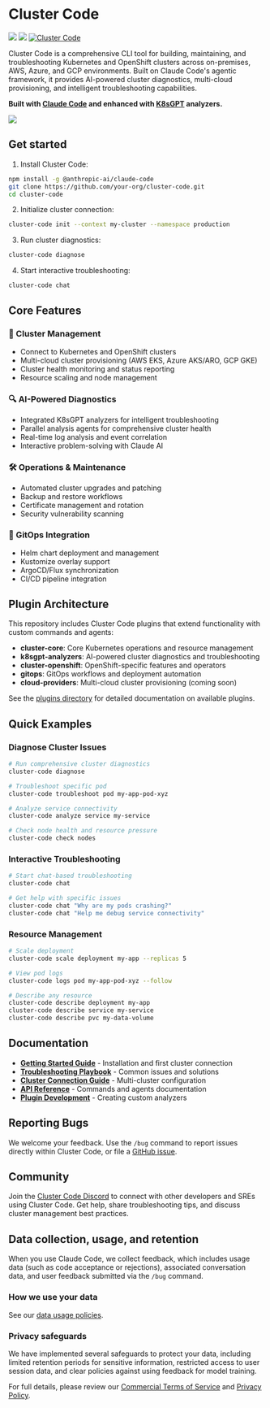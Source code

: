 # Cluster Code

![](https://img.shields.io/badge/Kubernetes-1.28%2B-blue?style=flat-square) ![](https://img.shields.io/badge/OpenShift-4.15%2B-red?style=flat-square) [![Cluster Code]](https://github.com/anthropics/claude-code)

[Cluster Code]: https://img.shields.io/badge/Cluster%20Code-v1.0.0-brightgreen.svg?style=flat-square

Cluster Code is a comprehensive CLI tool for building, maintaining, and troubleshooting Kubernetes and OpenShift clusters across on-premises, AWS, Azure, and GCP environments. Built on Claude Code's agentic framework, it provides AI-powered cluster diagnostics, multi-cloud provisioning, and intelligent troubleshooting capabilities.

**Built with [Claude Code](https://docs.anthropic.com/en/docs/claude-code/overview) and enhanced with [K8sGPT](https://k8sgpt.ai/) analyzers.**

<img src="./demo.gif" />

## Get started

1. Install Cluster Code:

```sh
npm install -g @anthropic-ai/claude-code
git clone https://github.com/your-org/cluster-code.git
cd cluster-code
```

2. Initialize cluster connection:

```sh
cluster-code init --context my-cluster --namespace production
```

3. Run cluster diagnostics:

```sh
cluster-code diagnose
```

4. Start interactive troubleshooting:

```sh
cluster-code chat
```

## Core Features

### 🚀 Cluster Management
- Connect to Kubernetes and OpenShift clusters
- Multi-cloud cluster provisioning (AWS EKS, Azure AKS/ARO, GCP GKE)
- Cluster health monitoring and status reporting
- Resource scaling and node management

### 🔍 AI-Powered Diagnostics
- Integrated K8sGPT analyzers for intelligent troubleshooting
- Parallel analysis agents for comprehensive cluster health
- Real-time log analysis and event correlation
- Interactive problem-solving with Claude AI

### 🛠️ Operations & Maintenance
- Automated cluster upgrades and patching
- Backup and restore workflows
- Certificate management and rotation
- Security vulnerability scanning

### 📁 GitOps Integration
- Helm chart deployment and management
- Kustomize overlay support
- ArgoCD/Flux synchronization
- CI/CD pipeline integration

## Plugin Architecture

This repository includes Cluster Code plugins that extend functionality with custom commands and agents:

- **cluster-core**: Core Kubernetes operations and resource management
- **k8sgpt-analyzers**: AI-powered cluster diagnostics and troubleshooting
- **cluster-openshift**: OpenShift-specific features and operators
- **gitops**: GitOps workflows and deployment automation
- **cloud-providers**: Multi-cloud cluster provisioning (coming soon)

See the [plugins directory](./plugins/README.md) for detailed documentation on available plugins.

## Quick Examples

### Diagnose Cluster Issues
```bash
# Run comprehensive cluster diagnostics
cluster-code diagnose

# Troubleshoot specific pod
cluster-code troubleshoot pod my-app-pod-xyz

# Analyze service connectivity
cluster-code analyze service my-service

# Check node health and resource pressure
cluster-code check nodes
```

### Interactive Troubleshooting
```bash
# Start chat-based troubleshooting
cluster-code chat

# Get help with specific issues
cluster-code chat "Why are my pods crashing?"
cluster-code chat "Help me debug service connectivity"
```

### Resource Management
```bash
# Scale deployment
cluster-code scale deployment my-app --replicas 5

# View pod logs
cluster-code logs pod my-app-pod-xyz --follow

# Describe any resource
cluster-code describe deployment my-app
cluster-code describe service my-service
cluster-code describe pvc my-data-volume
```

## Documentation

- **[Getting Started Guide](docs/getting-started.md)** - Installation and first cluster connection
- **[Troubleshooting Playbook](docs/troubleshooting-playbook.md)** - Common issues and solutions
- **[Cluster Connection Guide](docs/cluster-connection.md)** - Multi-cluster configuration
- **[API Reference](docs/api-reference.md)** - Commands and agents documentation
- **[Plugin Development](docs/plugin-development.md)** - Creating custom analyzers

## Reporting Bugs

We welcome your feedback. Use the `/bug` command to report issues directly within Cluster Code, or file a [GitHub issue](https://github.com/your-org/cluster-code/issues).

## Community

Join the [Cluster Code Discord](https://discord.gg/cluster-code) to connect with other developers and SREs using Cluster Code. Get help, share troubleshooting tips, and discuss cluster management best practices.

## Data collection, usage, and retention

When you use Claude Code, we collect feedback, which includes usage data (such as code acceptance or rejections), associated conversation data, and user feedback submitted via the `/bug` command.

### How we use your data

See our [data usage policies](https://docs.anthropic.com/en/docs/claude-code/data-usage).

### Privacy safeguards

We have implemented several safeguards to protect your data, including limited retention periods for sensitive information, restricted access to user session data, and clear policies against using feedback for model training.

For full details, please review our [Commercial Terms of Service](https://www.anthropic.com/legal/commercial-terms) and [Privacy Policy](https://www.anthropic.com/legal/privacy).
